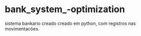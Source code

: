 # bank_system_-optimization
sistema bankario creado creado em python, com registros nas movimentacões.
